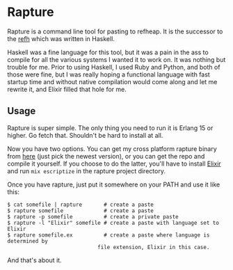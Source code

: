 # Rapture

Rapture is a command line tool for pasting to refheap. It is the successor to the
[refh](https://github.com/Raynes/refh) which was written in Haskell.

Haskell was a fine language for this tool, but it was a pain in the ass to
compile for all the various systems I wanted it to work on. It was nothing but
trouble for me. Prior to using Haskell, I used Ruby and Python, and both of
those were fine, but I was really hoping a functional language with fast startup
time and without native compilation would come along and let me rewrite it, and
Elixir filled that hole for me.

## Usage

Rapture is super simple. The only thing you need to run it is Erlang 15 or higher.
Go fetch that. Shouldn't be hard to install at all.

Now you have two options. You can get my cross platform rapture binary from
[here](http://raynes.me/files/rapture) (just pick the newest version), or you can
get the repo and compile it yourself. If you choose to do the latter, you'll
have to install [Elixir](http://elixir-lang.org) and run `mix escriptize` in the
rapture project directory.

Once you have rapture, just put it somewhere on your PATH and use it like this:

```
$ cat somefile | rapture       # create a paste
$ rapture somefile             # create a paste
$ rapture -p somefile          # create a private paste
$ rapture -l "Elixir" somefile # create a paste with language set to Elixir
$ rapture somefile.ex          # create a paste where language is determined by
                             file extension, Elixir in this case.
```

And that's about it.
